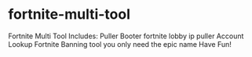 # fortnite-multi-tool
Fortnite Multi Tool Includes: Puller Booter fortnite lobby ip puller Account Lookup Fortnite Banning tool you only need the epic name Have Fun!
